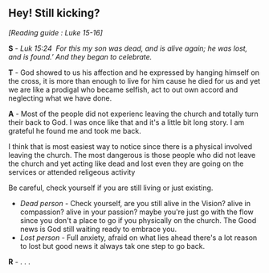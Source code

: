 ## Hey! Still kicking?

_[Reading guide : Luke 15-16]_

__S__ - _Luk 15:24  For this my son was dead, and is alive again; he was lost, and is found.’ And they began to celebrate._

__T__ - God showed to us his affection and he expressed by hanging himself on the cross, it is more than enough to live for him cause he died for us and yet we are like a prodigal who became selfish, act to out own accord and neglecting what we have done.

__A__ - Most of the people did not experienc leaving the church and totally turn their back to God. I was once like that and it's a little bit long story. I am grateful he found me and took me back.

I think that is most easiest way to notice since there is a physical involved leaving the church. The most dangerous is those people who did not leave the church and yet acting like dead and lost even they are going on the services or attended religeous activity

Be careful, check yourself if you are still living or just existing.

 - _Dead person_ - Check yourself, are you still alive in the Vision? alive in compassion? alive in your passion? maybe you're just go with the flow since you don't a place to go if you physically on the church. The Good news is God still waiting ready to embrace you.
 - _Lost person_ - Full anxiety, afraid on what lies ahead there's a lot reason to lost but good news it always tak one step to go back.

__R__ - . . .